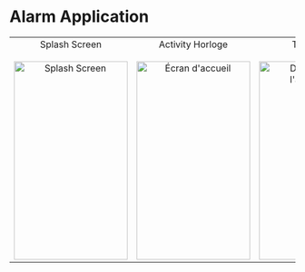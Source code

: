 # Alarm Application

<p align="center">
  <table>
    <tr>
      <td align="center">
        <span>Splash Screen</span>
        <br>
         <br>
        <img width="200" height="350" alt="Splash Screen" src="https://github.com/user-attachments/assets/ac4e7762-9f08-4c1f-b837-0f97d468b7b1">
      </td>
      <td align="center">
        <span>Activity Horloge</span>
        <br>
        <br>
        <img width="200" height="350" alt="Écran d'accueil" src="https://github.com/user-attachments/assets/b809a980-42a1-4c15-a5c0-2fe67a935a1c">
      </td>
      <td align="center">
        <span>TimePicker</span>
        <br>
        <br>
        <img width="200" height="350" alt="Démarrage de l'application" src="https://github.com/user-attachments/assets/d284829c-02e9-40ad-b665-a30402a84686">
      </td>
       <td align="center">
        <span>Select Days </span>
        <br>
        <br>
        <img width="200" height="350" alt="Démarrage de l'application" src="https://github.com/user-attachments/assets/21af562b-fc58-411f-90e0-a738915cb799">
       </td>
         <td align="center">
        <span>Notification </span>
        <br>
        <br>
        <img width="200" height="350" alt="Démarrage de l'application" src="https://github.com/user-attachments/assets/a5ea4519-04e5-483d-8cf0-60c5a43ecaf2">
     </td>
      
     
      

  </table>
</p>

